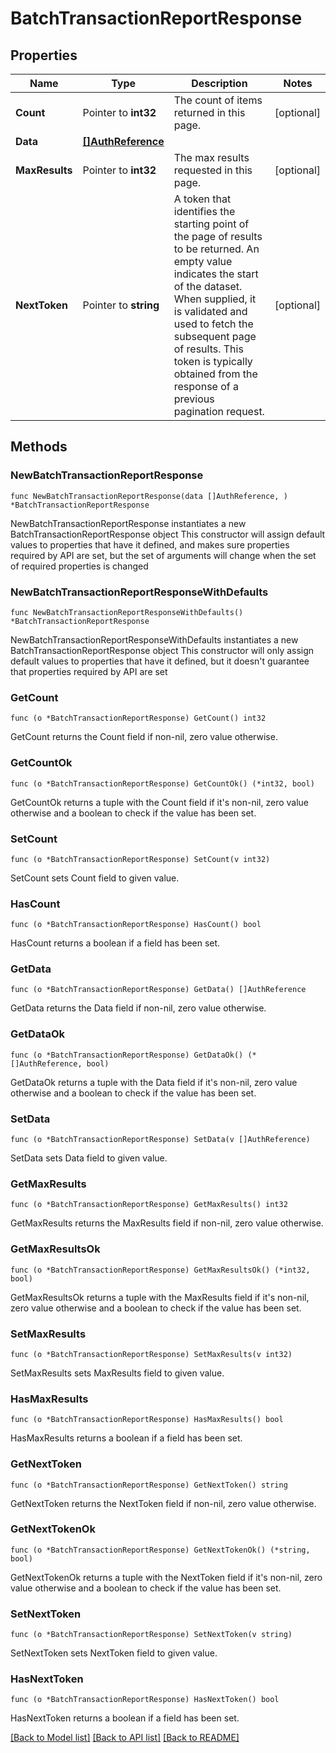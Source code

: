 # BatchTransactionReportResponse

## Properties

Name | Type | Description | Notes
------------ | ------------- | ------------- | -------------
**Count** | Pointer to **int32** | The count of items returned in this page. | [optional] 
**Data** | [**[]AuthReference**](AuthReference.md) |  | 
**MaxResults** | Pointer to **int32** | The max results requested in this page. | [optional] 
**NextToken** | Pointer to **string** | A token that identifies the starting point of the page of results to be returned. An empty value indicates the start of the dataset. When supplied, it is validated and used to fetch the subsequent page of results. This token is typically obtained from the response of a previous pagination request. | [optional] 

## Methods

### NewBatchTransactionReportResponse

`func NewBatchTransactionReportResponse(data []AuthReference, ) *BatchTransactionReportResponse`

NewBatchTransactionReportResponse instantiates a new BatchTransactionReportResponse object
This constructor will assign default values to properties that have it defined,
and makes sure properties required by API are set, but the set of arguments
will change when the set of required properties is changed

### NewBatchTransactionReportResponseWithDefaults

`func NewBatchTransactionReportResponseWithDefaults() *BatchTransactionReportResponse`

NewBatchTransactionReportResponseWithDefaults instantiates a new BatchTransactionReportResponse object
This constructor will only assign default values to properties that have it defined,
but it doesn't guarantee that properties required by API are set

### GetCount

`func (o *BatchTransactionReportResponse) GetCount() int32`

GetCount returns the Count field if non-nil, zero value otherwise.

### GetCountOk

`func (o *BatchTransactionReportResponse) GetCountOk() (*int32, bool)`

GetCountOk returns a tuple with the Count field if it's non-nil, zero value otherwise
and a boolean to check if the value has been set.

### SetCount

`func (o *BatchTransactionReportResponse) SetCount(v int32)`

SetCount sets Count field to given value.

### HasCount

`func (o *BatchTransactionReportResponse) HasCount() bool`

HasCount returns a boolean if a field has been set.

### GetData

`func (o *BatchTransactionReportResponse) GetData() []AuthReference`

GetData returns the Data field if non-nil, zero value otherwise.

### GetDataOk

`func (o *BatchTransactionReportResponse) GetDataOk() (*[]AuthReference, bool)`

GetDataOk returns a tuple with the Data field if it's non-nil, zero value otherwise
and a boolean to check if the value has been set.

### SetData

`func (o *BatchTransactionReportResponse) SetData(v []AuthReference)`

SetData sets Data field to given value.


### GetMaxResults

`func (o *BatchTransactionReportResponse) GetMaxResults() int32`

GetMaxResults returns the MaxResults field if non-nil, zero value otherwise.

### GetMaxResultsOk

`func (o *BatchTransactionReportResponse) GetMaxResultsOk() (*int32, bool)`

GetMaxResultsOk returns a tuple with the MaxResults field if it's non-nil, zero value otherwise
and a boolean to check if the value has been set.

### SetMaxResults

`func (o *BatchTransactionReportResponse) SetMaxResults(v int32)`

SetMaxResults sets MaxResults field to given value.

### HasMaxResults

`func (o *BatchTransactionReportResponse) HasMaxResults() bool`

HasMaxResults returns a boolean if a field has been set.

### GetNextToken

`func (o *BatchTransactionReportResponse) GetNextToken() string`

GetNextToken returns the NextToken field if non-nil, zero value otherwise.

### GetNextTokenOk

`func (o *BatchTransactionReportResponse) GetNextTokenOk() (*string, bool)`

GetNextTokenOk returns a tuple with the NextToken field if it's non-nil, zero value otherwise
and a boolean to check if the value has been set.

### SetNextToken

`func (o *BatchTransactionReportResponse) SetNextToken(v string)`

SetNextToken sets NextToken field to given value.

### HasNextToken

`func (o *BatchTransactionReportResponse) HasNextToken() bool`

HasNextToken returns a boolean if a field has been set.


[[Back to Model list]](../README.md#documentation-for-models) [[Back to API list]](../README.md#documentation-for-api-endpoints) [[Back to README]](../README.md)


